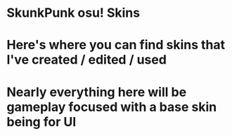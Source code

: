 # SkunkPunk osu! Skins
# Here's where you can find skins that I've created / edited / used
# Nearly everything here will be gameplay focused with a base skin being for UI

<p align="center">
